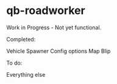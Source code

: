 # qb-roadworker
 
Work in Progress - Not yet functional.

Completed:

Vehicle Spawner
Config options
Map Blip

To do:

Everything else
